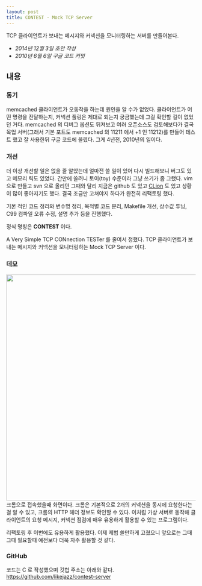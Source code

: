 ```yaml
---
layout: post
title: CONTEST - Mock TCP Server
---
```


<div class="message">
  TCP 클라이언트가 보내는 메시지와 커넥션을 모니터링하는 서버를 만들어본다.
</div>

- *2014년 12월 3일 초안 작성*
- *2010년 6월 6일 구글 코드 커밋*

## 내용

### 동기

memcached 클라이언트가 오동작을 하는데 원인을 알 수가 없었다. 클라이언트가 어떤 명령을 전달하는지, 커넥션 풀링은 제대로 되는지 궁금했는데 그걸 확인할 길이 없었던 거다. memcached 의 디버그 옵션도 뒤져보고 여러 오픈소스도 검토해보다가 결국 목업 서버(그래서 기본 포트도 memcached 의 11211 에서 +1 인 11212)를 만들어 테스트 했고 잘 사용한뒤 구글 코드에 올렸다. 그게 4년전, 2010년의 일이다.

### 개선

더 이상 개선할 일은 없을 줄 알았는데 얼마전 쓸 일이 있어 다시 빌드해보니 버그도 있고 메모리 릭도 있었다. 간만에 쓸려니 토이(toy) 수준이라 그냥 쓰기가 좀 그랬다. vim 으로 만들고 svn 으로 올리던 그때와 달리 지금은 github 도 있고 [CLion](http://likejazz.com/post/118649049333/clion-1-0) 도 있고 상황이 많이 좋아지기도 했다. 결국 조금만 고쳐야지 하다가 완전히 리팩토링 했다.

기본 적인 코드 정리와 변수명 정리, 목적별 코드 분리, Makefile 개선, 상수값 튜닝, C99 컴파일 오류 수정, 설명 추가 등을 진행했다.

정식 명칭은 **CONTEST** 이다. 

A Very Simple TCP CONnection TESTer 를 줄여서 정했다. TCP 클라이언트가 보내는 메시지와 커넥션을 모니터링하는 Mock TCP Server 이다.

### 데모

<img src="https://raw.githubusercontent.com/likejazz/contest-server/master/assets/contest.png" width="600" />
크롬으로 접속했을때 화면이다. 크롬은 기본적으로 2개의 커넥션을 동시에 요청한다는걸 알 수 있고, 크롬의 HTTP 헤더 정보도 확인할 수 있다. 이처럼 가상 서버로 동작해 클라이언트의 요청 메시지, 커넥션 점검에 매우 유용하게 활용할 수 있는 프로그램이다.

리팩토링 후 이번에도 유용하게 활용했다. 이제 제법 쓸만하게 고쳤으니 앞으로는 그때그때 필요할때 예전보다 더욱 자주 활용할 것 같다.

### GitHub

코드는 C 로 작성했으며 깃헙 주소는 아래와 같다.  
<https://github.com/likejazz/contest-server>
